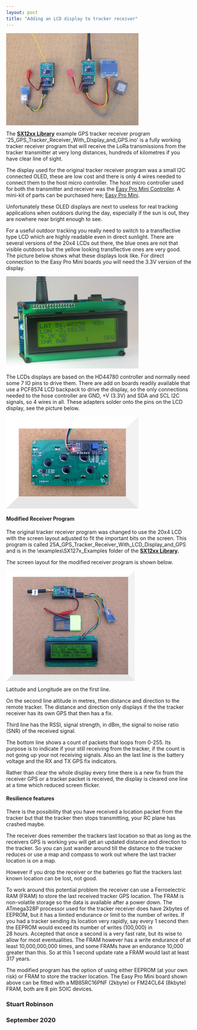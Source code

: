 ```yaml
---
layout: post
title: "Adding an LCD display to tracker receiver"
---
```


<img align="middle" src="/images/Easy_GPS_Tracker.jpg" width="360" height="250">

The **[SX12xx Library](https://github.com/StuartsProjects/SX12XX-LoRa)** example GPS tracker receiver program '25\_GPS\_Tracker\_Receiver\_With\_Display\_and\_GPS.ino' is a fully working tracker receiver program that will receive the LoRa transmissions from the tracker transmitter at very long distances, hundreds of kilometres if you have clear line of sight.

The display used for the original tracker receiver program was a small I2C connected OLED, these are low cost and there is only 4 wires needed to connect them to the host micro controller. The host micro controller used for both the transmitter and receiver was the [Easy Pro Mini Controller](https://github.com/StuartsProjects/Devices/tree/master/Easy%20Pro%20Mini). A mini-kit of parts can be purchased here; [Easy Pro Mini](https://www.tindie.com/products/20845/).

Unfortunately these OLED displays are next to useless for real tracking applications when outdoors during the day, especially if the sun is out, they are nowhere near bright enough to see. 

For a useful outdoor tracking you really need to switch to a transflective type LCD which are highly readable even in direct sunlight. There are several versions of the 20x4 LCDs out there, the blue ones are not that visible outdoors but the yellow looking transflective ones are very good. The picture below shows what these displays look like. For direct connection to the Easy Pro Mini boards you will need the 3.3V version of the display. 

<img align="middle" src="/images/LCD_Receiver.jpg" width="360" height="250">

The LCDs displays are based on the HD44780 controller and normally need some 7 IO pins to drive them. There are add on boards readily available that use a PCF8574 LCD backpack to drive the display, so the only connections needed to the hose controller are GND, +V (3.3V) and SDA and SCL I2C signals, so 4 wires in all. These adapters solder onto the pins on the LCD display, see the picture below.

<img align="middle" src="/images/LCD_back.jpg" width="360" height="250">


#### Modified Receiver Program

The original tracker receiver program was changed to use the 20x4 LCD with the screen layout adjusted to fit the important bits on the screen. This program is called 25A\_GPS\_Tracker\_Receiver\_With\_LCD\_Display\_and\_GPS and is in the \examples\SX127x_Examples folder of the **[SX12xx Library](https://github.com/StuartsProjects/SX12XX-LoRa).**

The screen layout for the modified receiver program is shown below. 

<img align="middle" src="/images/LCD_front.jpg" width="350" height="300">

Latitude and Longitude are on the first line. 

On the second line altitude in metres, then distance and direction to the remote tracker. The distance and direction only displays if the the tracker receiver has its own GPS that then has a fix. 

Third line has the RSSI, signal strength, in dBm, the signal to noise ratio (SNR) of the received signal. 

The bottom line shows a count of packets that loops from 0-255. Its purpose is to indicate if your still receiving from the tracker, if the count is not going up your not receiving signals. Also an the last line is the battery voltage and the RX and TX GPS fix indicators. 

Rather than clear the whole display every time there is a new fix from the receiver GPS or a tracker packet is received, the display is cleared one line at a time which reduced screen flicker. 

#### Resilience features

There is the possibility that you have received a location packet from the tracker but that the tracker then stops transmitting, your RC plane has crashed maybe.  

The receiver does remember the trackers last location so that as long as the receivers GPS is working you will get an updated distance and direction to the tracker. So you can just wander around till the distance to the tracker reduces or use a map and compass to work out where the last tracker location is on a map. 

However if you drop the receiver or the batteries go flat the trackers last known location can be lost, not good. 

To work around this potential problem the receiver can use a Ferroelectric RAM (FRAM) to store the last received tracker GPS location. The FRAM is non-volatile storage so the data is available after a power down. The ATmega328P processor used for the tracker receiver does have 2kbytes of EEPROM, but it has a limited endurance or limit to the number of writes. If you had a tracker sending its location very rapidly, say every 1 second then the EEPROM would exceed its number of writes (100,000) in   
28 hours. Accepted that once a second is a very fast rate, but its wise to allow for most eventualities. The FRAM however has a write endurance of at least 10,000,000,000 times, and some FRAMs have an endurance 10,000 greater than this. So at this 1 second update rate a FRAM would last at least 317 years.

The modified program has the option of using either EEPROM (at your own risk) or FRAM to store the tracker location. The Easy Pro Mini board shown above can be fitted with a MB85RC16PNF (2kbyte) or FM24CL64 (8kbyte) FRAM, both are 8 pin SOIC devices. 
 


### **Stuart Robinson**
### **September 2020**     